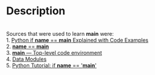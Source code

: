 # Description
<br>Sources that were used to learn __main__ were:
<br>1. [Python if __name__ == __main__ Explained with Code Examples](https://www.freecodecamp.org/news/if-name-main-python-example/)
<br>2. [__name__ == __main__](https://stackoverflow.com/questions/419163/what-does-if-name-main-do) 
<br>3. [__main__ — Top-level code environment](https://docs.python.org/3/library/__main__.html)
<br>4. [Data Modules](https://docs.python.org/3/tutorial/modules.html#tut-modules)
<br>5. [Python Tutorial: if __name__ == '__main__'](https://www.youtube.com/watch?v=sugvnHA7ElY)
